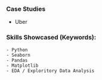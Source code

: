 ### Case Studies

- Uber



### Skills Showcased (Keywords):
    - Python 
    - Seaborn 
    - Pandas
    - Matplotlib
    - EDA / Exploritory Data Analysis